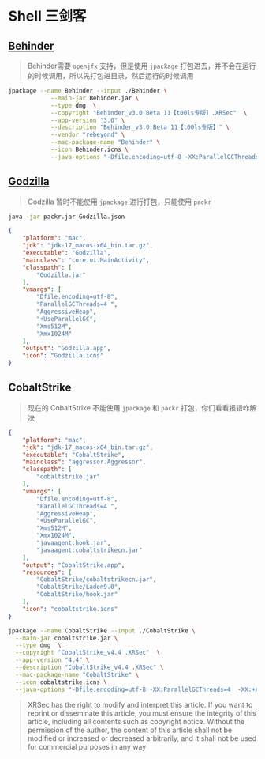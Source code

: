 # Shell 三剑客

## [Behinder](https://github.com/rebeyond/Behinder)

> Behinder需要 `openjfx` 支持，但是使用 `jpackage` 打包进去，并不会在运行的时候调用，所以先打包进目录，然后运行的时候调用

```bash
jpackage --name Behinder --input ./Behinder \
            --main-jar Behinder.jar \
            --type dmg  \
            --copyright "Behinder_v3.0 Beta 11【t00ls专版】.XRSec"  \
            --app-version "3.0" \
            --description "Behinder_v3.0 Beta 11【t00ls专版】" \
            --vendor "rebeyond" \
            --mac-package-name "Behinder" \
            --icon Behinder.icns \
            --java-options "-Dfile.encoding=utf-8 -XX:ParallelGCThreads=4  -XX:+AggressiveHeap -XX:+UseParallelGC --module-path \$APPDIR/lib --add-modules=javafx.controls --add-modules=javafx.fxml --add-modules=javafx.base --add-modules=javafx.graphics --add-modules=javafx.web"
```

## [Godzilla](https://github.com/BeichenDream/Godzilla)

> Godzilla 暂时不能使用 `jpackage` 进行打包，只能使用 `packr`

```bash
java -jar packr.jar Godzilla.json
```

```json
{
    "platform": "mac",
    "jdk": "jdk-17_macos-x64_bin.tar.gz",
    "executable": "Godzilla",
    "mainclass": "core.ui.MainActivity",
    "classpath": [
        "Godzilla.jar"
    ],
    "vmargs": [
        "Dfile.encoding=utf-8", 
        "ParallelGCThreads=4 ", 
        "AggressiveHeap", 
        "+UseParallelGC", 
        "Xms512M",
        "Xmx1024M"
    ],
    "output": "Godzilla.app",
    "icon": "Godzilla.icns"
}
```

## CobaltStrike

> 现在的 CobaltStrike 不能使用 `jpackage` 和 `packr` 打包，你们看看报错咋解决

```json
{
    "platform": "mac",
    "jdk": "jdk-17_macos-x64_bin.tar.gz",
    "executable": "CobaltStrike",
    "mainclass": "aggressor.Aggressor",
    "classpath": [
        "cobaltstrike.jar"
    ],
    "vmargs": [
        "Dfile.encoding=utf-8", 
        "ParallelGCThreads=4 ", 
        "AggressiveHeap", 
        "+UseParallelGC", 
        "Xms512M",
        "Xmx1024M",
        "javaagent:hook.jar",
        "javaagent:cobaltstrikecn.jar"
    ],
    "output": "CobaltStrike.app",
    "resources": [
        "CobaltStrike/cobaltstrikecn.jar",
        "CobaltStrike/Ladon9.0",
        "CobaltStrike/hook.jar"
    ],
    "icon": "cobaltstrike.icns"
}
```

```bash
jpackage --name CobaltStrike --input ./CobaltStrike \
  --main-jar cobaltstrike.jar \
  --type dmg  \
  --copyright "CobaltStrike_v4.4 .XRSec"  \
  --app-version "4.4" \
  --description "CobaltStrike_v4.4 .XRSec" \
  --mac-package-name "CobaltStrike" \
  --icon cobaltstrike.icns \
  --java-options "-Dfile.encoding=utf-8 -XX:ParallelGCThreads=4  -XX:+AggressiveHeap -XX:+UseParallelGC -javaagent:\$APPDIR/hook.jar -javaagent:\$APPDIR/cobaltstrikecn.jar"
```

> XRSec has the right to modify and interpret this article. If you want to reprint or disseminate this article, you must ensure the integrity of this article, including all contents such as copyright notice. Without the permission of the author, the content of this article shall not be modified or increased or decreased arbitrarily, and it shall not be used for commercial purposes in any way